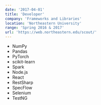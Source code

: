 ```yaml
---
date: '2017-04-01'
title: 'Developer'
company: 'Frameworks and Libraries'
location: 'Northeastern University'
range: 'Spring 2016 & 2017'
url: 'https://web.northeastern.edu/scout/'
---
```


- NumPy
- Pandas
- PyTorch
- scikit-learn
- Spark
- Node.js
- React
- RestSharp
- SpecFlow
- Selenium
- TestNG
